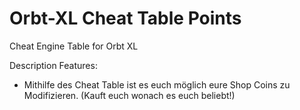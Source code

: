 # Orbt-XL Cheat Table Points
Cheat Engine Table for Orbt XL

Description
Features:
* Mithilfe des Cheat Table ist es euch möglich eure Shop Coins zu Modifizieren. (Kauft euch wonach es euch beliebt!)
